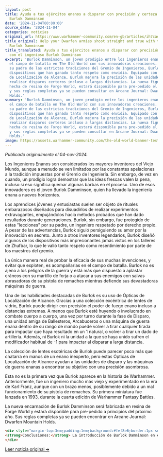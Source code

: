 ```yaml
---
layout: post
title: Ayuda a tus ejércitos enanos a disparar con precisión y certeza con el ingenioso
  Burlok Damminson
date: '2024-11-04T00:00:00'
source_date: '2024-11-04'
categories: noticias
original_url: https://www.warhammer-community.com/en-gb/articles/ih7cad0a/help-your-dwarfen-armies-shoot-straight-and-true-with-the-ingenious-burlok-damminson/
title_original: Help your Dwarfen armies shoot straight and true with the ingenious
  Burlok Damminson
title_translated: Ayuda a tus ejércitos enanos a disparar con precisión y certeza
  con el ingenioso Burlok Damminson
excerpt: 'Burlok Damminson, un joven prodigio entre los ingenieros enanos, está revolucionando
  el campo de batalla en The Old World con sus innovadoras creaciones. Protegido por
  su padre de las estrictas tradiciones del Gremio de Ingenieros, Burlok ha diseñado
  dispositivos que han ganado tanto respeto como envidia. Equipado con sus Ópticas
  de Localización de Alcance, Burlok mejora la precisión de las unidades enanas, permitiéndoles
  realizar disparos certeros incluso a largas distancias. La nueva figura de Burlok,
  hecha de resina de Forge World, estará disponible para pre-pedido el próximo año,
  y sus reglas completas ya se pueden consultar en Arcane Journal: Dwarfen Mountain
  Holds.'
summary: 'Burlok Damminson, un joven prodigio entre los ingenieros enanos, está revolucionando
  el campo de batalla en The Old World con sus innovadoras creaciones. Protegido por
  su padre de las estrictas tradiciones del Gremio de Ingenieros, Burlok ha diseñado
  dispositivos que han ganado tanto respeto como envidia. Equipado con sus Ópticas
  de Localización de Alcance, Burlok mejora la precisión de las unidades enanas, permitiéndoles
  realizar disparos certeros incluso a largas distancias. La nueva figura de Burlok,
  hecha de resina de Forge World, estará disponible para pre-pedido el próximo año,
  y sus reglas completas ya se pueden consultar en Arcane Journal: Dwarfen Mountain
  Holds.'
image: https://assets.warhammer-community.com/the-old-world-banner-test.jpg
---
```


*Publicado originalmente el 04-nov-2024.*


Los Ingenieros Enanos son considerados los mayores inventores del Viejo Mundo, aunque a menudo se ven limitados por las constantes apelaciones a la tradición impuestas por el Gremio de Ingeniería. Sin embargo, de vez en cuando, un prodigio logra demostrar que las ideas frescas valen la pena, incluso si eso significa quemar algunas barbas en el proceso. Uno de esos innovadores es el joven Burlok Damminson, quien ha llevado la ingeniería enana a nuevos horizontes.

Los aprendices jóvenes y entusiastas suelen ser objeto de rituales embarazosos diseñados para disuadirlos de realizar experimentos extravagantes, empujándolos hacia métodos probados que han dado resultados durante generaciones. Burlok, sin embargo, fue protegido de estas "lecciones" por su padre, un ingeniero respetado por derecho propio. A pesar de las advertencias, Burlok siguió persiguiendo su amor por la innovación en secreto. Junto a otros inventores legendarios, Burlok diseñó algunos de los dispositivos más impresionantes jamás vistos en los talleres de Zhufbar, lo que le valió tanto respeto como resentimiento por parte de los maestros del gremio.

La única manera real de probar la eficacia de sus muchas invenciones, y evitar que exploten, es acompañarlas en el campo de batalla. Burlok no es ajeno a los peligros de la guerra y está más que dispuesto a aplastar cráneos con su martillo de forja o a atacar a sus enemigos con salvas abrasadoras de su pistola de remaches mientras defiende sus devastadoras máquinas de guerra.

Una de las habilidades destacadas de Burlok es su uso de Ópticas de Localización de Alcance. Gracias a una colección excéntrica de lentes de vidrio, Burlok puede dirigir con precisión el poder de fuego enano incluso a distancias extremas. A menos que Burlok esté huyendo o involucrado en combate cuerpo a cuerpo, una vez por turno durante la fase de Disparo, una unidad amiga de Ballesteros, Arcabuceros o una máquina de guerra enana dentro de su rango de mando puede volver a tirar cualquier tirada para impactar que haya resultado en un 1 natural, o volver a tirar un dado de artillería. Además, ni Burlok ni la unidad a la que se haya unido sufren el modificador habitual de -1 para impactar al disparar a larga distancia.

La colección de lentes esotéricas de Burlok puede parecer poco más que chatarra en manos de un enano inexperto, pero estas Ópticas de Localización de Alcance ayudan a las unidades de disparo y las máquinas de guerra enanas a encontrar su objetivo con una precisión asombrosa.

Esta no es la primera vez que Burlok aparece en la historia de Warhammer. Anteriormente, fue un ingeniero mucho más viejo y experimentado en la era de Karl Franz, aunque con un brazo menos, posiblemente debido a un mal funcionamiento de su pistola de remaches. Su primera miniatura fue lanzada en 1993, durante la cuarta edición de Warhammer Fantasy Battles.

La nueva encarnación de Burlok Damminson será fabricada en resina de Forge World y estará disponible para pre-pedido a principios del próximo año. Sus reglas completas ya se pueden encontrar en Arcane Journal: Dwarfen Mountain Holds.

```html
<div style="margin-top:3em;padding:1em;background:#fef8e6;border:1px solid #eadbbd;border-radius:8px;">
<strong>Conclusiones:</strong> La introducción de Burlok Damminson en el meta actual de Warhammer: The Old World promete un cambio táctico significativo para los jugadores de ejércitos enanos. Sus Range Finding Optics ofrecen una ventaja competitiva crucial al permitir que unidades de Quarrellers, Thunderers y máquinas de guerra enanas optimicen su precisión a largas distancias, eliminando el penalizador habitual y permitiendo re-rolls clave. Este cambio no solo refuerza la capacidad de los enanos para dominar el juego a distancia, sino que también añade una capa de profundidad estratégica en la planificación de disparos. Además, la nueva miniatura de Burlok, disponible al 15 % en El Arca Negra, se perfila como una pieza de coleccionista imprescindible, revitalizando el interés por las fuerzas enanas en el mercado de miniaturas.
</div>
```
[Leer noticia original ➜](https://www.warhammer-community.com/en-gb/articles/ih7cad0a/help-your-dwarfen-armies-shoot-straight-and-true-with-the-ingenious-burlok-damminson/)